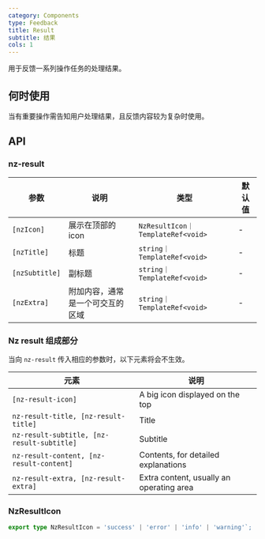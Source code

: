 ```yaml
---
category: Components
type: Feedback
title: Result
subtitle: 结果
cols: 1
---
```


用于反馈一系列操作任务的处理结果。

## 何时使用

当有重要操作需告知用户处理结果，且反馈内容较为复杂时使用。

## API

### nz-result

| 参数 | 说明 | 类型 | 默认值 |
| -------- | ----------- | ---- | ------- |
| `[nzIcon]` | 展示在顶部的 icon  | `NzResultIcon｜TemplateRef<void>` | - |
| `[nzTitle]` | 标题 | `string｜TemplateRef<void>` | - |
| `[nzSubtitle]` | 副标题 | `string｜TemplateRef<void>` | - |
| `[nzExtra]` | 附加内容，通常是一个可交互的区域 | `string｜TemplateRef<void>` | - |

### Nz result 组成部分

当向 `nz-result` 传入相应的参数时，以下元素将会不生效。

| 元素 | 说明 |
| ------- | ----------- |
| `[nz-result-icon]` | A big icon displayed on the top |
| `nz-result-title, [nz-result-title]` | Title |
| `nz-result-subtitle, [nz-result-subtitle]` | Subtitle |
| `nz-result-content, [nz-result-content]` | Contents, for detailed explanations |
| `nz-result-extra, [nz-result-extra]` | Extra content, usually an operating area |

### NzResultIcon

```ts
export type NzResultIcon = 'success' | 'error' | 'info' | 'warning'`;
```